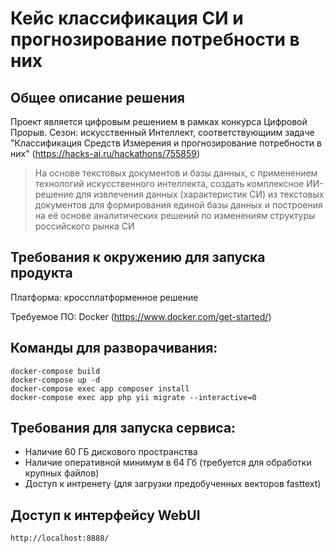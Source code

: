 # Кейс классификация СИ и прогнозирование потребности в них

## Общее описание решения

Проект является цифровым решением в рамках конкурса Цифровой Прорыв. Сезон: искусственный Интеллект, соответствующиим задаче "Классификация Средств Измерения
и прогнозирование потребности в них" (https://hacks-ai.ru/hackathons/755859)

> На основе текстовых документов и базы
данных, с применением технологий искусственного интеллекта, создать комплексное ИИ-решение для извлечения данных
(характеристик СИ) из текстовых документов для формирования единой базы данных и построения на её основе аналитических решений по изменениям структуры
российского рынка СИ

## Требования к окружению для запуска продукта
Платформа: кроссплатформенное решение

Требуемое ПО: Docker (https://www.docker.com/get-started/)

## Команды для разворачивания:
```
docker-compose build
docker-compose up -d
docker-compose exec app composer install
docker-compose exec app php yii migrate --interactive=0
```

## Требования для запуска сервиса:
- Наличие 60 ГБ дискового пространства
- Наличие оперативной минимум в 64 Гб (требуется для обработки крупных файлов)
- Доступ к интренету (для загрузки предобученных векторов fasttext)

## Доступ к интерфейсу WebUI
```
http://localhost:8888/
```